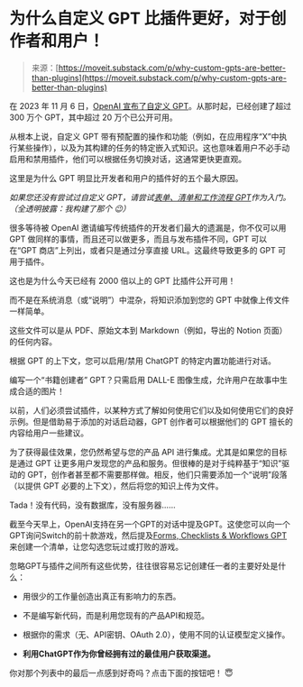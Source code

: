 <!--yml

类别：未分类

日期：2024-05-27 15:24:13

-->

# 为什么自定义 GPT 比插件更好，对于创作者和用户！

> 来源：[https://moveit.substack.com/p/why-custom-gpts-are-better-than-plugins](https://moveit.substack.com/p/why-custom-gpts-are-better-than-plugins)

在 2023 年 11 月 6 日，[OpenAI 宣布了自定义 GPT](https://openai.com/blog/introducing-gpts)。从那时起，已经创建了超过 300 万个 GPT，其中超过 20 万个已公开可用。

从根本上说，自定义 GPT 带有预配置的操作和功能（例如，在应用程序“X”中执行某些操作），以及为其构建的任务的特定嵌入式知识。这也意味着用户不必手动启用和禁用插件，他们可以根据任务切换对话，这通常更快更直观。

这里是为什么 GPT 明显比开发者和用户的插件好的五个最大原因。

*如果您还没有尝试过自定义 GPT，请尝试[表单、清单和工作流程 GPT](https://chat.openai.com/g/g-yRy2XuCMc-forms-checklists-workflows)作为入门。（全透明披露：我构建了那个 😉）*

很多等待被 OpenAI 邀请编写传统插件的开发者们最大的遗漏是，你不仅可以用 GPT 做同样的事情，而且还可以做更多，而且与发布插件不同，GPT 可以在“GPT 商店”上列出，或者只是通过分享直接 URL。这最终导致更多的 GPT 可用于插件。

这也是为什么今天已经有 2000 倍以上的 GPT 比插件公开可用！

而不是在系统消息（或“说明”）中混杂，将知识添加到您的 GPT 中就像上传文件一样简单。

这些文件可以是从 PDF、原始文本到 Markdown（例如，导出的 Notion 页面）的任何内容。

根据 GPT 的上下文，您可以启用/禁用 ChatGPT 的特定内置功能进行对话。

编写一个“书籍创建者” GPT？只需启用 DALL-E 图像生成，允许用户在故事中生成合适的图片！

以前，人们必须尝试插件，以某种方式了解如何使用它们以及如何使用它们的良好示例。但是借助易于添加的对话启动器，GPT 创作者可以根据他们的 GPT 擅长的内容给用户一些建议。

为了获得最佳效果，您仍然希望与您的产品 API 进行集成。尤其是如果您的目标是通过 GPT 让更多用户发现您的产品和服务。但很棒的是对于纯粹基于“知识”驱动的 GPT，创作者甚至都不需要那样做。相反，他们只需要添加一个“说明”段落（以提供 GPT 必要的上下文），然后将您的知识上传为文件。

Tada！没有代码，没有数据库，没有服务器……

截至今天早上，OpenAI支持在另一个GPT的对话中提及GPT。这使您可以向一个GPT询问Switch的前十款游戏，然后提及[Forms, Checklists & Workflows GPT](https://chat.openai.com/g/g-yRy2XuCMc-forms-checklists-workflows)来创建一个清单，让您勾选您玩过或打败的游戏。

忽略GPT与插件之间所有这些优势，往往很容易忘记创建任一者的主要好处是什么：

+   用很少的工作量创造出真正有影响力的东西。

+   不是编写新代码，而是利用您现有的产品API和规范。

+   根据你的需求（无、API密钥、OAuth 2.0），使用不同的认证模型定义操作。

+   **利用ChatGPT作为你曾经拥有过的最佳用户获取渠道。**

你对那个列表中的最后一点感到好奇吗？点击下面的按钮吧！ 😇
